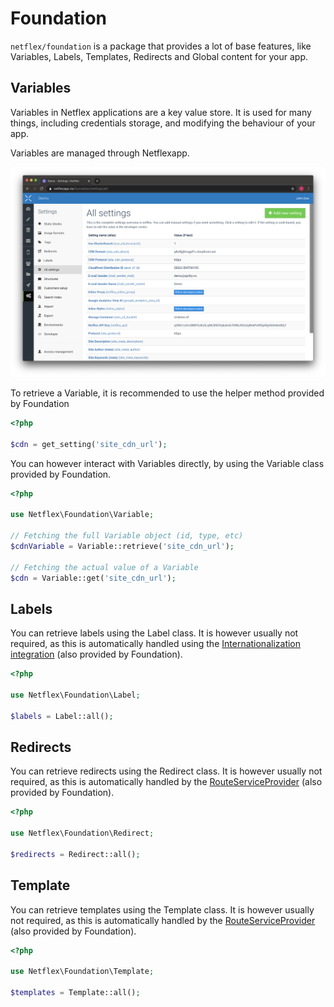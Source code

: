 # Foundation

`netflex/foundation` is a package that provides a lot of base features, like Variables, Labels, Templates, Redirects and Global content for your app.

## Variables

Variables in Netflex applications are a key value store. It is used for many things, including credentials storage, and modifying the behaviour of your app.

Variables are managed through Netflexapp.

![Netflexapp: Variables](../assets/netflexapp_variables.png)

To retrieve a Variable, it is recommended to use the helper method provided by Foundation

```php
<?php

$cdn = get_setting('site_cdn_url');
```

You can however interact with Variables directly, by using the Variable class provided by Foundation.

```php
<?php

use Netflex\Foundation\Variable;

// Fetching the full Variable object (id, type, etc)
$cdnVariable = Variable::retrieve('site_cdn_url');

// Fetching the actual value of a Variable
$cdn = Variable::get('site_cdn_url');
```

## Labels

You can retrieve labels using the Label class. It is however usually not required, as this is automatically handled using the [Internationalization integration](/docs/i18n.md) (also provided by Foundation).

```php
<?php

use Netflex\Foundation\Label;

$labels = Label::all();
```

## Redirects

You can retrieve redirects using the Redirect class. It is however usually not required, as this is automatically handled by the [RouteServiceProvider](/docs/routing.md) (also provided by Foundation).

```php
<?php

use Netflex\Foundation\Redirect;

$redirects = Redirect::all();
```

## Template

You can retrieve templates using the Template class. It is however usually not required, as this is automatically handled by the [RouteServiceProvider](/docs/routing.md) (also provided by Foundation).

```php
<?php

use Netflex\Foundation\Template;

$templates = Template::all();
```
